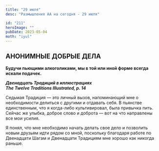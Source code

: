 ```yaml
---
title: "29 июля"
desc: "Размышления АА на сегодня - 29 июля"

id: "211"
heroImage: ""
pubDate: 2023-05-04
moth: "iyul"
---
```


## АНОНИМНЫЕ ДОБРЫЕ ДЕЛА

**Будучи пьющими алкоголиками, мы в той или иной форме всегда искали
подачек.**

**_Двенадцать Традиций в иллюстрациях  
The Twelve Traditions Illustrated, p. 14_**

Седьмая Традиция — это личный вызов, напоминающий мне о необходимости делиться
с другими и отдавать себя. В пьянстве единственным, что я когда-либо
культивировал, была привычка пить. Сейчас же улыбка, доброе слово и доброта —
вот на что направлены все мои усилия.

Я понял, что мне необходимо начать делать свое дело и позволить новым друзьям
идти рядом со мной, поскольку благодаря работе по Двенадцати Шагам и
Двенадцати Традициям мне хорошо как никогда раньше.
